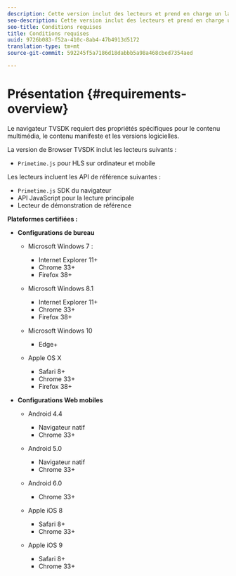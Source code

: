 ```yaml
---
description: Cette version inclut des lecteurs et prend en charge un large éventail de navigateurs.
seo-description: Cette version inclut des lecteurs et prend en charge un large éventail de navigateurs.
seo-title: Conditions requises
title: Conditions requises
uuid: 9726b083-f52a-410c-8ab4-47b4913d5172
translation-type: tm+mt
source-git-commit: 592245f5a7186d18dabbb5a98a468cbed7354aed

---
```



# Présentation {#requirements-overview}

Le navigateur TVSDK requiert des propriétés spécifiques pour le contenu multimédia, le contenu manifeste et les versions logicielles.

La version de Browser TVSDK inclut les lecteurs suivants :

* `Primetime.js` pour HLS sur ordinateur et mobile

Les lecteurs incluent les API de référence suivantes :

* `Primetime.js` SDK du navigateur
* API JavaScript pour la lecture principale
* Lecteur de démonstration de référence

**Plateformes certifiées :**

* **Configurations de bureau**

   * Microsoft Windows 7 :

      * Internet Explorer 11+
      * Chrome 33+
      * Firefox 38+
   * Microsoft Windows 8.1

      * Internet Explorer 11+
      * Chrome 33+
      * Firefox 38+
   * Microsoft Windows 10

      * Edge+
   * Apple OS X

      * Safari 8+
      * Chrome 33+
      * Firefox 38+




* **Configurations Web mobiles**

   * Android 4.4

      * Navigateur natif
      * Chrome 33+
   * Android 5.0

      * Navigateur natif
      * Chrome 33+
   * Android 6.0

      * Chrome 33+
   * Apple iOS 8

      * Safari 8+
      * Chrome 33+
   * Apple iOS 9

      * Safari 8+
      * Chrome 33+